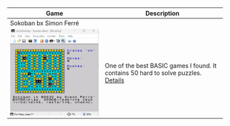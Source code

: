 Game | Description
-----|------------
Sokoban bx Simon Ferré|
![Sokoban](https://github.com/tquester/ZXBasicCompiler/blob/main/games/sokoban/sokoban.gif)  |  One of the best BASIC games I found. It contains 50 hard to solve puzzles. [Details](https://github.com/tquester/ZXBasicCompiler/blob/main/games/sokoban/sokoban.md)


